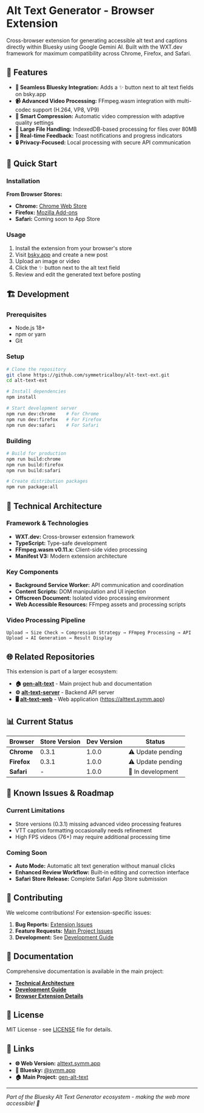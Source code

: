 # Alt Text Generator - Browser Extension

Cross-browser extension for generating accessible alt text and captions directly within Bluesky using Google Gemini AI. Built with the WXT.dev framework for maximum compatibility across Chrome, Firefox, and Safari.

## 🌟 Features

- **🤖 Seamless Bluesky Integration:** Adds a ✨ button next to alt text fields on bsky.app
- **📹 Advanced Video Processing:** FFmpeg.wasm integration with multi-codec support (H.264, VP8, VP9)
- **🔄 Smart Compression:** Automatic video compression with adaptive quality settings
- **💾 Large File Handling:** IndexedDB-based processing for files over 80MB
- **🎯 Real-time Feedback:** Toast notifications and progress indicators
- **🔒 Privacy-Focused:** Local processing with secure API communication

## 🚀 Quick Start

### Installation

**From Browser Stores:**
- **Chrome:** [Chrome Web Store](https://chromewebstore.google.com/detail/bdgpkmjnfildfjhpjagjibfnfpdieddp)
- **Firefox:** [Mozilla Add-ons](https://addons.mozilla.org/en-US/firefox/addon/bluesky-alt-text-generator/)
- **Safari:** Coming soon to App Store

### Usage

1. Install the extension from your browser's store
2. Visit [bsky.app](https://bsky.app) and create a new post
3. Upload an image or video
4. Click the ✨ button next to the alt text field
5. Review and edit the generated text before posting

## 🏗️ Development

### Prerequisites
- Node.js 18+ 
- npm or yarn
- Git

### Setup
```bash
# Clone the repository
git clone https://github.com/symmetricalboy/alt-text-ext.git
cd alt-text-ext

# Install dependencies
npm install

# Start development server
npm run dev:chrome    # For Chrome
npm run dev:firefox   # For Firefox  
npm run dev:safari    # For Safari
```

### Building
```bash
# Build for production
npm run build:chrome
npm run build:firefox
npm run build:safari

# Create distribution packages
npm run package:all
```

## 🔧 Technical Architecture

### Framework & Technologies
- **WXT.dev:** Cross-browser extension framework
- **TypeScript:** Type-safe development
- **FFmpeg.wasm v0.11.x:** Client-side video processing
- **Manifest V3:** Modern extension architecture

### Key Components
- **Background Service Worker:** API communication and coordination
- **Content Scripts:** DOM manipulation and UI injection  
- **Offscreen Document:** Isolated video processing environment
- **Web Accessible Resources:** FFmpeg assets and processing scripts

### Video Processing Pipeline
```
Upload → Size Check → Compression Strategy → FFmpeg Processing → API Upload → AI Generation → Result Display
```

## 🌐 Related Repositories

This extension is part of a larger ecosystem:

- **🏠 [gen-alt-text](https://github.com/symmetricalboy/gen-alt-text)** - Main project hub and documentation
- **⚙️ [alt-text-server](https://github.com/symmetricalboy/alt-text-server)** - Backend API server  
- **🖥️ [alt-text-web](https://github.com/symmetricalboy/alt-text-web)** - Web application (https://alttext.symm.app)

## 📊 Current Status

| Browser | Store Version | Dev Version | Status |
|---------|---------------|-------------|--------|
| **Chrome** | 0.3.1 | 1.0.0 | ⚠️ Update pending |
| **Firefox** | 0.3.1 | 1.0.0 | ⚠️ Update pending |
| **Safari** | - | 1.0.0 | 🚧 In development |

## 🐛 Known Issues & Roadmap

### Current Limitations
- Store versions (0.3.1) missing advanced video processing features
- VTT caption formatting occasionally needs refinement
- High FPS videos (76+) may require additional processing time

### Coming Soon
- **Auto Mode:** Automatic alt text generation without manual clicks
- **Enhanced Review Workflow:** Built-in editing and correction interface
- **Safari Store Release:** Complete Safari App Store submission

## 🤝 Contributing

We welcome contributions! For extension-specific issues:

1. **Bug Reports:** [Extension Issues](https://github.com/symmetricalboy/alt-text-ext/issues)
2. **Feature Requests:** [Main Project Issues](https://github.com/symmetricalboy/gen-alt-text/issues)
3. **Development:** See [Development Guide](https://github.com/symmetricalboy/gen-alt-text/blob/main/docs/development-guide.md)

## 📖 Documentation

Comprehensive documentation is available in the main project:
- **[Technical Architecture](https://github.com/symmetricalboy/gen-alt-text/blob/main/docs/technical-architecture.md)**
- **[Development Guide](https://github.com/symmetricalboy/gen-alt-text/blob/main/docs/development-guide.md)**
- **[Browser Extension Details](https://github.com/symmetricalboy/gen-alt-text/blob/main/docs/browser-extension.md)**

## 📜 License

MIT License - see [LICENSE](./LICENSE) file for details.

## 🔗 Links

- **🌐 Web Version:** [alttext.symm.app](https://alttext.symm.app)
- **📱 Bluesky:** [@symm.app](https://bsky.app/profile/symm.app)
- **🏠 Main Project:** [gen-alt-text](https://github.com/symmetricalboy/gen-alt-text)

---

*Part of the Bluesky Alt Text Generator ecosystem - making the web more accessible! 🌟*
